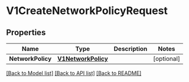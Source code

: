 # V1CreateNetworkPolicyRequest

## Properties

Name | Type | Description | Notes
------------ | ------------- | ------------- | -------------
**NetworkPolicy** | [**V1NetworkPolicy**](v1NetworkPolicy.md) |  | [optional] 

[[Back to Model list]](../README.md#documentation-for-models) [[Back to API list]](../README.md#documentation-for-api-endpoints) [[Back to README]](../README.md)


